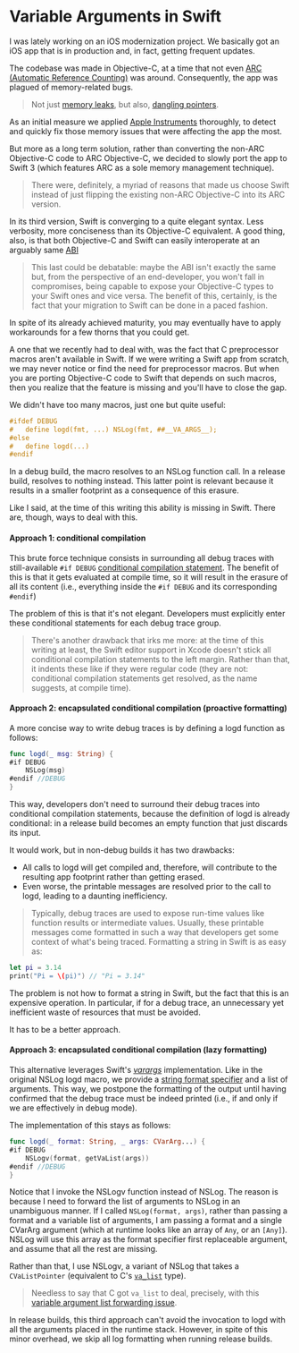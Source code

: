 # Variable Arguments in Swift

I was lately working on an iOS modernization project. We basically got an iOS app that is in production and, in fact, getting frequent updates.

The codebase was made in Objective-C, at a time that not even [ARC (Automatic Reference Counting)](https://developer.apple.com/library/content/releasenotes/ObjectiveC/RN-TransitioningToARC/Introduction/Introduction.html#//apple_ref/doc/uid/TP40011226) was around. Consequently, the app was plagued of memory-related bugs.

> Not just [memory leaks](https://en.wikipedia.org/wiki/Memory_leak), but also, [dangling pointers](https://en.wikipedia.org/wiki/Dangling_pointer).

As an initial measure we applied [Apple Instruments](https://developer.apple.com/library/content/documentation/DeveloperTools/Conceptual/InstrumentsUserGuide/) thoroughly, to detect and quickly fix those memory issues that were affecting the app the most.

But more as a long term solution, rather than converting the non-ARC Objective-C code to ARC Objective-C, we decided to slowly port the app to Swift 3 (which features ARC as a sole memory management technique).

> There were, definitely, a myriad of reasons that made us choose Swift instead of just flipping the existing non-ARC Objective-C into its ARC version.

In its third version, Swift is converging to a quite elegant syntax. Less verbosity, more conciseness than its Objective-C equivalent. A good thing, also, is that both Objective-C and Swift can easily interoperate at an arguably same [ABI](https://en.wikipedia.org/wiki/Application_binary_interface)

> This last could be debatable: maybe the ABI isn't exactly the same but, from the perspective of an end-developer, you won't fall in compromises, being capable to expose your Objective-C types to your Swift ones and vice versa. The benefit of this, certainly, is the fact that your migration to Swift can be done in a paced fashion.

In spite of its already achieved maturity, you may eventually have to apply workarounds for a few thorns that you could get.

A one that we recently had to deal with, was the fact that C preprocessor macros aren't available in Swift. If we were writing a Swift app from scratch, we may never notice or find the need for preprocessor macros. But when you are porting Objective-C code to Swift that depends on such macros, then you realize that the feature is missing and you'll have to close the gap.

We didn't have too many macros, just one but quite useful:
```Objective-C
#ifdef DEBUG
#   define logd(fmt, ...) NSLog(fmt, ##__VA_ARGS__);
#else
#   define logd(...)
#endif
```
In a debug build, the macro resolves to an NSLog function call. In a release build, resolves to nothing instead. This latter point is relevant because it results in a smaller footprint as a consequence of this erasure.

Like I said, at the time of this writing this ability is missing in Swift. There are, though, ways to deal with this.

#### Approach 1: conditional compilation
This brute force technique consists in surrounding all debug traces with still-available `#if DEBUG` [conditional compilation statement](https://developer.apple.com/library/prerelease/content/documentation/Swift/Conceptual/Swift_Programming_Language/Statements.html#//apple_ref/doc/uid/TP40014097-CH33-ID538). The benefit of this is that it gets evaluated at compile time, so it will result in the erasure of all its content (i.e., everything inside the `#if DEBUG` and its corresponding `#endif`)

The problem of this is that it's not elegant. Developers must explicitly enter these conditional statements for each debug trace group.

> There's another drawback that irks me more: at the time of this writing at least, the Swift editor support in Xcode doesn't stick all conditional compilation statements to the left margin. Rather than that, it indents these like if they were regular code (they are not: conditional compilation statements get resolved, as the name suggests, at compile time).

#### Approach 2: encapsulated conditional compilation (proactive formatting)
A more concise way to write debug traces is by defining a logd function as follows:
```Swift
func logd(_ msg: String) {
#if DEBUG
    NSLog(msg)
#endif //DEBUG
}
```
This way, developers don't need to surround their debug traces into conditional compilation statements, because the definition of logd is already conditional: in a release build becomes an empty function that just discards its input.

It would work, but in non-debug builds it has two drawbacks:
* All calls to logd will get compiled and, therefore, will contribute to the resulting app footprint rather than getting erased.
* Even worse, the printable messages are resolved prior to the call to logd, leading to a daunting inefficiency.
> Typically, debug traces are used to expose run-time values like function results or intermediate values. Usually, these printable messages come formatted in such a way that developers get some context of what's being traced.
Formatting a string in Swift is as easy as:
```Swift
let pi = 3.14
print("Pi = \(pi)") // "Pi = 3.14"
```
The problem is not how to format a string in Swift, but the fact that this is an expensive operation. In particular, if for a debug trace, an unnecessary yet inefficient waste of resources that must be avoided.

It has to be a better approach.

#### Approach 3: encapsulated conditional compilation (lazy formatting)
This alternative leverages Swift's [_varargs_](https://developer.apple.com/reference/swift/cvararg) implementation. Like in the original NSLog logd macro, we provide a [string format specifier](https://developer.apple.com/library/content/documentation/Cocoa/Conceptual/Strings/Articles/formatSpecifiers.html) and a list of arguments. This way, we postpone the formatting of the output until having confirmed that the debug trace must be indeed printed (i.e., if and only if we are effectively in debug mode).

The implementation of this stays as follows:
```Swift
func logd(_ format: String, _ args: CVarArg...) {
#if DEBUG
    NSLogv(format, getVaList(args))
#endif //DEBUG
}
```
Notice that I invoke the NSLogv function instead of NSLog. The reason is because I need to forward the list of arguments to NSLog in an unambiguous manner. If I called `NSLog(format, args)`, rather than passing a format and a variable list of arguments, I am passing a format and a single CVarArg argument (which at runtime looks like an array of `Any`, or an `[Any]`). NSLog will use this array as the format specifier first replaceable argument, and assume that all the rest are missing.

Rather than that, I use NSLogv, a variant of NSLog that takes a `CVaListPointer` (equivalent to C's [`va_list`](http://www.cprogramming.com/tutorial/c/lesson17.html) type).

> Needless to say that C got `va_list` to deal, precisely, with this [variable argument list forwarding issue](http://c-faq.com/varargs/handoff.html).

In release builds, this third approach can't avoid the invocation to logd with all the arguments placed in the runtime stack. However, in spite of this minor overhead, we skip all log formatting when running release builds.
